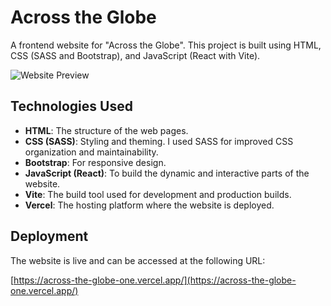 # Across the Globe

A frontend website for "Across the Globe". This project is built using HTML, CSS (SASS and Bootstrap), and JavaScript (React with Vite).

![Website Preview](screenshot.png)

## Technologies Used

- **HTML**: The structure of the web pages.
- **CSS (SASS)**: Styling and theming. I used SASS for improved CSS organization and maintainability.
- **Bootstrap**: For responsive design.
- **JavaScript (React)**: To build the dynamic and interactive parts of the website.
- **Vite**: The build tool used for development and production builds.
- **Vercel**: The hosting platform where the website is deployed.

## Deployment

The website is live and can be accessed at the following URL:

[https://across-the-globe-one.vercel.app/](https://across-the-globe-one.vercel.app/)
